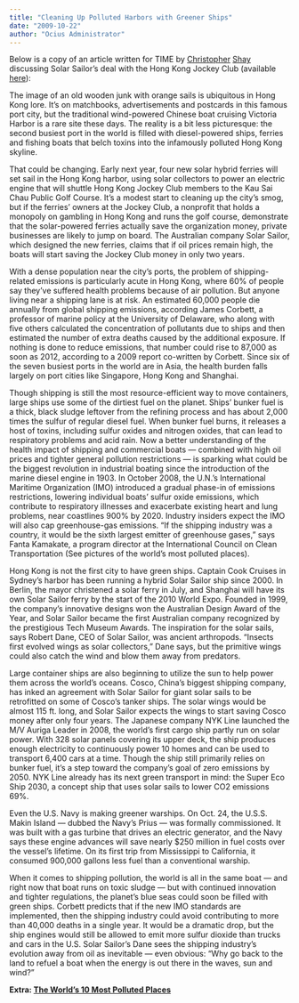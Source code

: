 ```yaml
---
title: "Cleaning Up Polluted Harbors with Greener Ships"
date: "2009-10-22"
author: "Ocius Administrator"
---
```


Below is a copy of an article written for TIME by [Christopher](https://twitter.com/#!/chrisburkeshay) [Shay](http://chez-shay.com/about/) discussing Solar Sailor’s deal with the Hong Kong Jockey Club (available [here](http://www.time.com/time/health/article/0,8599,1932401,00.html)):

The image of an old wooden junk with orange sails is ubiquitous in Hong Kong lore. It’s on matchbooks, advertisements and postcards in this famous port city, but the traditional wind-powered Chinese boat cruising Victoria Harbor is a rare site these days. The reality is a bit less picturesque: the second busiest port in the world is filled with diesel-powered ships, ferries and fishing boats that belch toxins into the infamously polluted Hong Kong skyline.

That could be changing. Early next year, four new solar hybrid ferries will set sail in the Hong Kong harbor, using solar collectors to power an electric engine that will shuttle Hong Kong Jockey Club members to the Kau Sai Chau Public Golf Course. It’s a modest start to cleaning up the city’s smog, but if the ferries’ owners at the Jockey Club, a nonprofit that holds a monopoly on gambling in Hong Kong and runs the golf course, demonstrate that the solar-powered ferries actually save the organization money, private businesses are likely to jump on board. The Australian company Solar Sailor, which designed the new ferries, claims that if oil prices remain high, the boats will start saving the Jockey Club money in only two years.

With a dense population near the city’s ports, the problem of shipping-related emissions is particularly acute in Hong Kong, where 60% of people say they’ve suffered health problems because of air pollution. But anyone living near a shipping lane is at risk. An estimated 60,000 people die annually from global shipping emissions, according James Corbett, a professor of marine policy at the University of Delaware, who along with five others calculated the concentration of pollutants due to ships and then estimated the number of extra deaths caused by the additional exposure. If nothing is done to reduce emissions, that number could rise to 87,000 as soon as 2012, according to a 2009 report co-written by Corbett. Since six of the seven busiest ports in the world are in Asia, the health burden falls largely on port cities like Singapore, Hong Kong and Shanghai.

Though shipping is still the most resource-efficient way to move containers, large ships use some of the dirtiest fuel on the planet. Ships’ bunker fuel is a thick, black sludge leftover from the refining process and has about 2,000 times the sulfur of regular diesel fuel. When bunker fuel burns, it releases a host of toxins, including sulfur oxides and nitrogen oxides, that can lead to respiratory problems and acid rain. Now a better understanding of the health impact of shipping and commercial boats — combined with high oil prices and tighter general pollution restrictions — is sparking what could be the biggest revolution in industrial boating since the introduction of the marine diesel engine in 1903\. In October 2008, the U.N.’s International Maritime Organization (IMO) introduced a gradual phase-in of emissions restrictions, lowering individual boats’ sulfur oxide emissions, which contribute to respiratory illnesses and exacerbate existing heart and lung problems, near coastlines 900% by 2020\. Industry insiders expect the IMO will also cap greenhouse-gas emissions. “If the shipping industry was a country, it would be the sixth largest emitter of greenhouse gases,” says Fanta Kamakate, a program director at the International Council on Clean Transportation (See pictures of the world’s most polluted places).

Hong Kong is not the first city to have green ships. Captain Cook Cruises in Sydney’s harbor has been running a hybrid Solar Sailor ship since 2000\. In Berlin, the mayor christened a solar ferry in July, and Shanghai will have its own Solar Sailor ferry by the start of the 2010 World Expo. Founded in 1999, the company’s innovative designs won the Australian Design Award of the Year, and Solar Sailor became the first Australian company recognized by the prestigious Tech Museum Awards. The inspiration for the solar sails, says Robert Dane, CEO of Solar Sailor, was ancient arthropods. “Insects first evolved wings as solar collectors,” Dane says, but the primitive wings could also catch the wind and blow them away from predators.

Large container ships are also beginning to utilize the sun to help power them across the world’s oceans. Cosco, China’s biggest shipping company, has inked an agreement with Solar Sailor for giant solar sails to be retrofitted on some of Cosco’s tanker ships. The solar wings would be almost 115 ft. long, and Solar Sailor expects the wings to start saving Cosco money after only four years. The Japanese company NYK Line launched the M/V Auriga Leader in 2008, the world’s first cargo ship partly run on solar power. With 328 solar panels covering its upper deck, the ship produces enough electricity to continuously power 10 homes and can be used to transport 6,400 cars at a time. Though the ship still primarily relies on bunker fuel, it’s a step toward the company’s goal of zero emissions by 2050\. NYK Line already has its next green transport in mind: the Super Eco Ship 2030, a concept ship that uses solar sails to lower CO2 emissions 69%.

Even the U.S. Navy is making greener warships. On Oct. 24, the U.S.S. Makin Island — dubbed the Navy’s Prius — was formally commissioned. It was built with a gas turbine that drives an electric generator, and the Navy says these engine advances will save nearly $250 million in fuel costs over the vessel’s lifetime. On its first trip from Mississippi to California, it consumed 900,000 gallons less fuel than a conventional warship.

When it comes to shipping pollution, the world is all in the same boat — and right now that boat runs on toxic sludge — but with continued innovation and tighter regulations, the planet’s blue seas could soon be filled with green ships. Corbett predicts that if the new IMO standards are implemented, then the shipping industry could avoid contributing to more than 40,000 deaths in a single year. It would be a dramatic drop, but the ship engines would still be allowed to emit more sulfur dioxide than trucks and cars in the U.S. Solar Sailor’s Dane sees the shipping industry’s evolution away from oil as inevitable — even obvious: “Why go back to the land to refuel a boat when the energy is out there in the waves, sun and wind?”

**Extra: [The World’s 10 Most Polluted Places](http://www.time.com/time/specials/packages/completelist/0,29569,1661031,00.html)**
